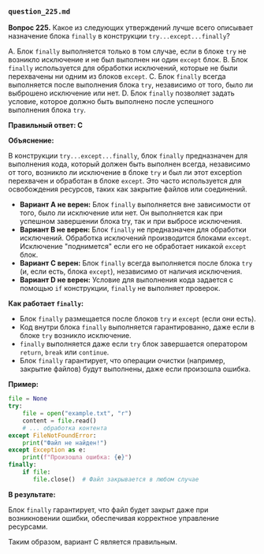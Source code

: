 ### `question_225.md`

**Вопрос 225.** Какое из следующих утверждений лучше всего описывает назначение блока `finally` в конструкции `try...except...finally`?

A. Блок `finally` выполняется только в том случае, если в блоке `try` не возникло исключение и не был выполнен ни один `except` блок.
B. Блок `finally` используется для обработки исключений, которые не были перехвачены ни одним из блоков `except`.
C. Блок `finally` всегда выполняется после выполнения блока `try`, независимо от того, было ли выброшено исключение или нет.
D. Блок `finally` позволяет задать условие, которое должно быть выполнено после успешного выполнения блока `try`.

**Правильный ответ: C**

**Объяснение:**

В конструкции `try...except...finally`, блок `finally` предназначен для выполнения кода, который должен быть выполнен всегда, независимо от того, возникло ли исключение в блоке `try` и был ли этот exception перехвачен и обработан в блоке `except`. Это часто используется для освобождения ресурсов, таких как закрытие файлов или соединений.

*   **Вариант A не верен:** Блок `finally` выполняется вне зависимости от того, было ли исключение или нет. Он выполняется как при успешном завершении блока try, так и при выбросе исключения.
*   **Вариант B не верен:** Блок `finally` не предназначен для обработки исключений. Обработка исключений производится блоками `except`. Исключение "поднимется" если его не обработает никакой `except` блок.
*   **Вариант C верен:** Блок `finally` всегда выполняется после блока `try` (и, если есть, блока `except`), независимо от наличия исключения.
*   **Вариант D не верен:** Условие для выполнения кода задается с помощью `if` конструкции, `finally` не выполняет проверок.

**Как работает `finally`:**

*   Блок `finally` размещается после блоков `try` и `except` (если они есть).
*   Код внутри блока `finally` выполняется гарантированно, даже если в блоке `try` возникло исключение.
*   `finally` выполняется даже если `try` блок завершается оператором `return`, `break` или `continue`.
*  Блок `finally` гарантирует, что операции очистки (например, закрытие файлов) будут выполнены, даже если произошла ошибка.

**Пример:**

```python
file = None
try:
    file = open("example.txt", "r")
    content = file.read()
    # ... обработка контента
except FileNotFoundError:
    print("Файл не найден!")
except Exception as e:
    print(f"Произошла ошибка: {e}")
finally:
    if file:
       file.close()  # Файл закрывается в любом случае
```

**В результате:**

Блок `finally` гарантирует, что файл будет закрыт даже при возникновении ошибки, обеспечивая корректное управление ресурсами.

Таким образом, вариант C является правильным.
